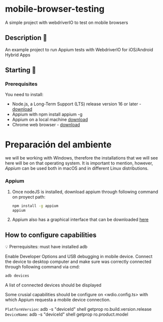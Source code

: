 # mobile-browser-testing
A simple project with webdriverIO to test on mobile browsers 

## Description 📖
An example project to run Appium tests with WebdriverIO for iOS/Android Hybrid Apps

## Starting 🚀

### Prerequisites
You need to install:
- Node.js, a Long-Term Support (LTS) release version 16 or later - [download](https://nodejs.org/en/)
- Appium with npm install appium -g
- Appium on a local machine [download](https://github.com/appium/appium-desktop)
- Chrome web browser - [download](https://www.google.co.uk/chrome/)

# Preparación del ambiente

we will be working with Windows, therefore the installations that
we will see here will be on that operating system. It is important to mention,
however, *Appium* can be used both in macOS and in different Linux
distributions.

### Appium

1. Once nodeJS is installed, download appium through following command on proyect path:
    
    ```bash
    npm install -g appium
    appium
    ```
    
2. Appium also has a graphical interface that can be downloaded [here](https://bitbucket.org/appium/appium.app/downloads/) 

## How to configure capabilities 

<aside>
💡 Prerrequisites: must have installed adb
</aside>

Enable Developer Options and USB debugging in mobile device. Connect the device to desktop computer and make sure was correctly connected through following command via cmd: 

```bash
adb devices
```

A list of connected devices should be displayed 

Some crusial capabilities should be configure on <wdio.config.ts> with which Appium requesta a mobile device connection.

`PlatformVersion`: adb -s "deviceId" shell getprop ro.build.version.release
`DeviceName`: adb -s "deviceId" shell getprop ro.product.model
